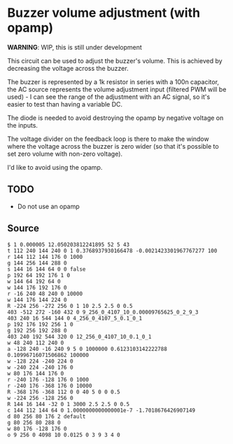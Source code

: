 # Buzzer volume adjustment (with opamp)
__WARNING__: WIP, this is still under development

This circuit can be used to adjust the buzzer's volume. This is achieved by
decreasing the voltage across the buzzer.

The buzzer is represented by a 1k resistor in series with a 100n capacitor,
the AC source represents the volume adjustment input (filtered PWM will
be used) - I can see the range of the adjustment with an AC signal, so it's
easier to test than having a variable DC.

The diode is needed to avoid destroying the opamp by negative voltage on the
inputs.

The voltage divider on the feedback loop is there to make the window where
the voltage across the buzzer is zero wider (so that it's possible to set zero
volume with non-zero voltage).

I'd like to avoid using the opamp.

## TODO
- Do not use an opamp

## Source
```
$ 1 0.000005 12.050203812241895 52 5 43
t 112 240 144 240 0 1 0.3768937930166478 -0.0021423301967767277 100
r 144 112 144 176 0 1000
g 144 256 144 288 0
s 144 16 144 64 0 0 false
p 192 64 192 176 1 0
w 144 64 192 64 0
w 144 176 192 176 0
r -16 240 48 240 0 10000
w 144 176 144 224 0
R -224 256 -272 256 0 1 10 2.5 2.5 0 0.5
403 -512 272 -160 432 0 9_256_0_4107_10_0.00009765625_0_2_9_3
403 240 16 544 144 0 4_256_0_4107_5_0.1_0_1
p 192 176 192 256 1 0
g 192 256 192 288 0
403 240 192 544 320 0 12_256_0_4107_10_0.1_0_1
w 48 240 112 240 0
a -128 240 -16 240 9 5 0 1000000 0.6123103142222788 0.10996716071506862 100000
w -128 224 -240 224 0
w -240 224 -240 176 0
w 80 176 144 176 0
r -240 176 -128 176 0 1000
r -240 176 -368 176 0 10000
R -368 176 -368 112 0 0 40 5 0 0 0.5
w -224 256 -128 256 0
R 144 16 144 -32 0 1 3000 2.5 2.5 0 0.5
c 144 112 144 64 0 1.0000000000000001e-7 -1.7018676426907149
d 80 256 80 176 2 default
g 80 256 80 288 0
w 80 176 -128 176 0
o 9 256 0 4098 10 0.0125 0 3 9 3 4 0
```
